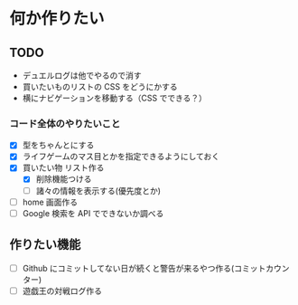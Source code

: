 # 何か作りたい

## TODO

- デュエルログは他でやるので消す
- 買いたいものリストの CSS をどうにかする
- 横にナビゲーションを移動する（CSS でできる？）

### コード全体のやりたいこと

- [x] 型をちゃんとにする
- [x] ライフゲームのマス目とかを指定できるようにしておく
- [x] 買いたい物 リスト作る
  - [x] 削除機能つける
  - [ ] 諸々の情報を表示する(優先度とか)
- [ ] home 画面作る
- [ ] Google 検索を API でできないか調べる

## 作りたい機能

- [ ] Github にコミットしてない日が続くと警告が来るやつ作る(コミットカウンター)
- [ ] 遊戯王の対戦ログ作る
